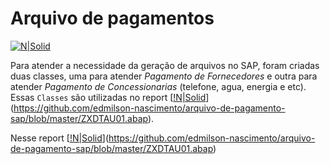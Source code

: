 # Arquivo de pagamentos #

[![N|Solid](https://wiki.scn.sap.com/wiki/download/attachments/1710/ABAP%20Development.png?version=1&modificationDate=1446673897000&api=v2)](https://www.sap.com/brazil/developer.html)

Para atender a necessidade da geração de arquivos no SAP, foram criadas duas classes, uma para atender _Pagamento de Fornecedores_ e outra para atender _Pagamento de Concessionarias_ (telefone, agua, energia e etc). Essas `Classes` são utilizadas no report [[!N|Solid](ZXDTAU01)](https://github.com/edmilson-nascimento/arquivo-de-pagamento-sap/blob/master/ZXDTAU01.abap).

Nesse report [[!N|Solid](ZXDTAU01)](https://github.com/edmilson-nascimento/arquivo-de-pagamento-sap/blob/master/ZXDTAU01.abap)
